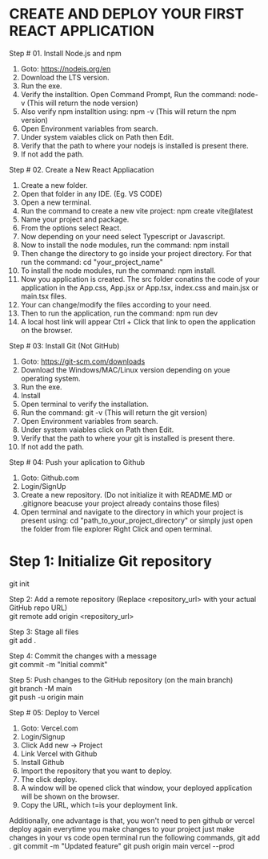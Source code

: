 # CREATE AND DEPLOY YOUR FIRST REACT APPLICATION 

Step # 01. Install Node.js and npm

1. Goto: https://nodejs.org/en
2. Download the LTS version.
3. Run the exe.
5. Verify the installtion. Open Command Prompt, Run the command: node-v (This will return the node version)
6. Also verify npm installtion using: npm -v (This will return the npm version)
7. Open Environment variables from search.
8. Under system vaiables click on Path then Edit.
9. Verify that the path to where your nodejs is installed is present there.
10. If not add the path.

Step # 02. Create a New React Appliacation

1.  Create a new folder.
2.  Open that folder in any IDE. (Eg. VS CODE)
3.  Open a new terminal.
4.  Run the command to create a new vite project: npm create vite@latest
5.  Name your project and package.
6.  From the options select React.
7.  Now depending on your need select Typescript or Javascript.
8.  Now to install the node modules, run the command: npm install
9.  Then change the directory to go inside your project directory. For that run the command: cd "your_project_name"
10. To install the node modules, run the command: npm install.
11. Now you application is created. The src folder conatins the code of your application in the App.css, App.jsx or App.tsx, index.css and main.jsx or main.tsx files.
12. Your can change/modify the files according to your need.
13. Then to run the application, run the command: npm run dev
14. A local host link will appear Ctrl + Click that link to open the application on the browser.

Step # 03: Install Git (Not GitHub)

1. Goto: https://git-scm.com/downloads
2. Download the Windows/MAC/Linux version depending on youe operating system.
3. Run the exe.
4. Install
5. Open terminal to verify the installation.
6. Run the command: git -v (This will return the git version)
7. Open Environment variables from search.
8. Under system vaiables click on Path then Edit.
9. Verify that the path to where your git is installed is present there.
10. If not add the path.

Step # 04: Push your aplication to Github

1. Goto: Github.com
2. Login/SignUp
3. Create a new repository. (Do not initialize it with README.MD or .gitignore beacuse your project already contains those files)
4. Open terminal and navigate to the directory in which your project is present using: cd "path_to_your_project_directory" or simply just open the folder from file explorer Right Click and open terminal.
  # Step 1: Initialize Git repository  
  git init  
  
   Step 2: Add a remote repository (Replace <repository_url> with your actual GitHub repo URL)  
  git remote add origin <repository_url>  
  
   Step 3: Stage all files  
  git add .  
  
   Step 4: Commit the changes with a message  
  git commit -m "Initial commit"  
  
   Step 5: Push changes to the GitHub repository (on the main branch)  
  git branch -M main  
  git push -u origin main  

Step # 05: Deploy to Vercel
1. Goto: Vercel.com
2. Login/Signup
3. Click Add new -> Project
4. Link Vercel with Github
5. Install Github
6. Import the repository that you want to deploy.
7. The click deploy.
8. A window will be opened click that window, your deployed application will be shown on the browser.
9. Copy the URL, which t=is your deployment link.

Additionally, one advantage is that, you won't need to pen github or vercel deploy again everytime you make changes to your project just make changes in your vs code open terminal run the following commands,
git add .
git commit -m "Updated feature"
git push origin main
vercel --prod
